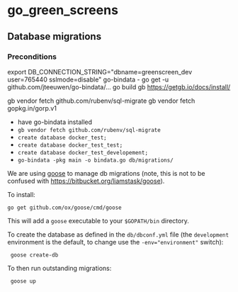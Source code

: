 # go_green_screens


## Database migrations


### Preconditions
export DB_CONNECTION_STRING="dbname=greenscreen_dev user=765440 sslmode=disable"
go-bindata - go get -u github.com/jteeuwen/go-bindata/...
go build gb https://getgb.io/docs/install/


gb vendor fetch github.com/rubenv/sql-migrate
gb vendor fetch gopkg.in/gorp.v1






* have go-bindata installed
* `gb vendor fetch github.com/rubenv/sql-migrate`
* `create database docker_test;`
* `create database docker_test_test;`
* `create database docker_test_developement;`
* `go-bindata -pkg main -o bindata.go db/migrations/`

We are using [goose](https://github.com/ox/goose) to manage db migrations (note, this is not to be confused with https://bitbucket.org/liamstask/goose).

To install:
```
go get github.com/ox/goose/cmd/goose
```
This will add a `goose` executable to your `$GOPATH/bin` directory.

To create the database as defined in the `db/dbconf.yml` file (the `development` environment is the default, to change use the `-env="environment"` switch):
```
 goose create-db
```

To then run outstanding migrations:
```
 goose up
```

